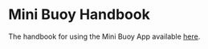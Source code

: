 # Mini Buoy Handbook

The handbook for using the Mini Buoy App available [here](https://cailadd90.github.io/MiniBuoyHandbook/).
